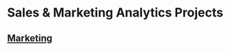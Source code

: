 # Sales & Marketing Analytics Projects

## [Marketing](https://github.com/data-z/PortfolioProjects/blob/main/Sales%20%26%20Marketing%20Analytics/Marketing%20Department/README.MD)

